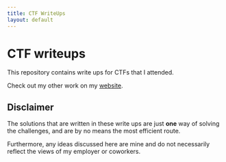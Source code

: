 ```yaml
---
title: CTF WriteUps
layout: default
---
```


# CTF writeups

This repository contains write ups for CTFs that I attended.

Check out my other work on my <a href="https://remusdbd.github.io/">website</a>.

## Disclaimer

The solutions that are written in these write ups are just **one** way of solving the challenges, and are by no means the most efficient route.
 
Furthermore, any ideas discussed here are mine and do not necessarily reflect the views of my employer or coworkers. 